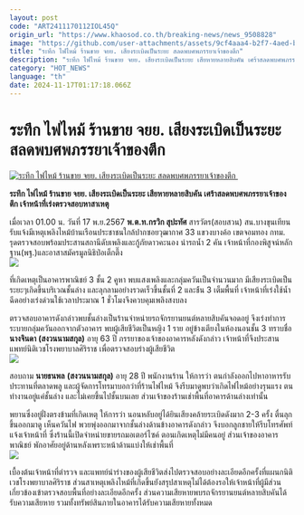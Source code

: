 ```yaml
---
layout: post
code: "ART2411170112IOL45Q"
origin_url: "https://www.khaosod.co.th/breaking-news/news_9508828"
image: "https://github.com/user-attachments/assets/9cf4aaa4-b2f7-4aed-bb50-3f0542e69cc8"
title: "ระทึก ไฟไหม้ ร้านขาย จยย. เสียงระเบิดเป็นระยะ สลดพบศพภรรยาเจ้าของตึก"
description: "ระทึก ไฟไหม้ ร้านขาย จยย. เสียงระเบิดเป็นระยะ เสียหายหลายสิบคัน เศร้าสลดพบศพภรรยาเจ้าของตึก เจ้าหน้าที่เร่งตรวจสอบหาสาเหตุ"
category: "HOT_NEWS"
language: "th"
date: 2024-11-17T01:17:18.066Z
---
```


# ระทึก ไฟไหม้ ร้านขาย จยย. เสียงระเบิดเป็นระยะ สลดพบศพภรรยาเจ้าของตึก

[![ระทึก ไฟไหม้ ร้านขาย จยย. เสียงระเบิดเป็นระยะ สลดพบศพภรรยาเจ้าของตึก ](https://www.khaosod.co.th/wpapp/uploads/2024/11/fire-3.jpg "ระทึก ไฟไหม้ ร้านขาย จยย. เสียงระเบิดเป็นระยะ สลดพบศพภรรยาเจ้าของตึก ")](https://www.khaosod.co.th/wpapp/uploads/2024/11/fire-3.jpg)

**ระทึก ไฟไหม้ ร้านขาย จยย. เสียงระเบิดเป็นระยะ เสียหายหลายสิบคัน เศร้าสลดพบศพภรรยาเจ้าของตึก เจ้าหน้าที่เร่งตรวจสอบหาสาเหตุ**

เมื่อเวลา 01.00 น. วันที่ 17 พ.ย.2567 **พ.ต.ท.กรวิก สุปะทัศ** สารวัตร(สอบสวน) สน.บางขุนเทียน รับแจ้งมีเหตุเพลิงไหม้บ้านเรือนประชาชนใกล้ปากซอยวุฒากาศ 33 แขวงบางค้อ เขตจอมทอง กทม. รุดตรวจสอบพร้อมประสานสถานีดับเพลิงและกู้ภัยดาวคะนอง นำรถน้ำ 2 คัน เจ้าหน้าที่กองพิสูจน์หลักฐาน(พฐ.)และอาสาสมัครมูลนิธิป่อเต็กตึ๊ง  
[![](https://www.khaosod.co.th/wpapp/uploads/2024/11/S__37552177_0-696x522.jpg)](https://www.khaosod.co.th/wpapp/uploads/2024/11/S__37552177_0.jpg)

ที่เกิดเหตุเป็นอาคารพาณิชย์ 3 ชั้น 2 คูหา พบแสงเพลิงและกลุ่มควันเป็นจำนวนมาก มีเสียงระเบิดเป็นระยะๆเกิดขึ้นบริเวณชั้นล่าง และลุกลามอย่างรวดเร็วขึ้นชั้นที่ 2 และช้้น 3 เต็มพื้นที่ เจ้าหน้าที่เร่งใช้น้ำฉีดอย่างเร่งด่วนใช้เวลาประมาณ 1 ชั่วโมงจึงควบคุมเพลิงสงบลง

ตรวจสอบอาคารดังกล่าวพบชั้นล่างเป็นร้านจำหน่ายรถจักรยานยนต์หลายสิบคันจอดอยู่ จึงเร่งทำการระบายกลุ่มควันออกจากตัวอาคาร พบผู้เสียชีวิตเป็นหญิง 1 ราย อยู่ข้างเตียงในห้องนอนชั้น 3 ทราบชื่อ **นางจินดา (สงวนนามสกุล)** อายุ 63 ปี ภรรยาของเจ้าของอาคารหลังดังกล่าว เจ้าหน้าที่จึงประสานแพทย์นิติเวชโรงพยาบาลศิริราช เพื่อตรวจสอบร่างผู้เสียชีวิต  
[![](https://www.khaosod.co.th/wpapp/uploads/2024/11/S__37552181_0-696x522.jpg)](https://www.khaosod.co.th/wpapp/uploads/2024/11/S__37552181_0.jpg)

สอบถาม **นายธนพล** **(สงวนนามสกุล)** อายุ 28 ปี พนักงานร้าน ให้การว่า ตนกำลังออกไปหาอาหารรับประทานที่ตลาดพลู และผู้จัดการโทรมาบอกว่าที่ร้านไฟไหม้ จึงรีบมาดูพบว่าเกิดไฟไหม้อย่างรุนแรง ตนทำงานอยู่แค่ชั้นล่าง และไม่เคยขึ้นไปชั้นบนเลย ส่วนเจ้าของร้านเช่าพื้นที่อาคารด้านล่างเท่านั้น

พยานซึ่งอยู่ฝั่งตรงข้ามที่เกิดเหตุ ให้การว่า นอนหลับอยู่ได้ยินเสียงคล้ายระเบิดดังมาก 2-3 ครั้ง ตื่นลุกขึ้นออกมาดู เห็นควันไฟ พวยพุ่งออกมาจากชั้นล่างด้านข้างอาคารดังกล่าว จึงบอกลูกชายให้รีบโทรศัพท์แจ้งเจ้าหน้าที่ ซึ่งร้านนี้เปิดจำหน่ายขายรถมอเตอร์ไซค์ ตอนเกิดเหตุไม่มีคนอยู่ ส่วนเจ้าของอาคารพาณิชย์ พักอาศัยอยู่ด้านหลังเพราะหน้าด้านแบ่งให้เช่าพื้นที่  
[![](https://www.khaosod.co.th/wpapp/uploads/2024/11/S__37552186_0-696x392.jpg)](https://www.khaosod.co.th/wpapp/uploads/2024/11/S__37552186_0.jpg)

เบื้องต้นเจ้าหน้าที่ตำรวจ และแพทย์นำร่างของผู้เสียชีวิตส่งไปตรวจสอบอย่างละเอียดอีกครั้งที่แผนกนิติเวชโรงพยาบาลศิริราช ส่วนสาเหตุเพลิงไหม้ที่เกิดขึ้นยังสรุปสาเหตุไม่ได้ต้องรอให้เจ้าหน้าที่ผู้มีส่วนเกี่ยวข้องเข้าตรวจสอบพื้นที่อย่างละเอียดอีกครั้ง ส่วนความเสียหายพบรถจักรยานยนต์หลายสิบคันได้รับความเสียหาย รวมทั้งทรัพย์สินภายในอาคารได้รับความเสียหายทั้งหมด